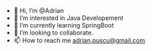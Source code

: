 - 👋 Hi, I’m @Adrian
- 👀 I’m interested in Java Developement
- 🌱 I’m currently learning SpringBoot
- 💞️ I’m looking to collaborate.
- 📫 How to reach me adrian.puscu@gmail.com

<!---
Adrianpush/Adrianpush is a ✨ special ✨ repository because its `README.md` (this file) appears on your GitHub profile.
You can click the Preview link to take a look at your changes.
--->
